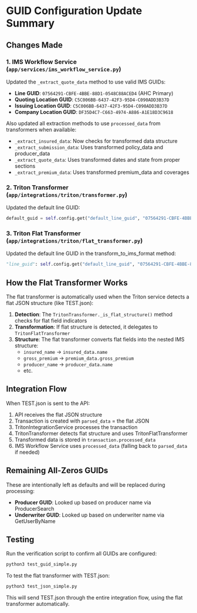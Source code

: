 # GUID Configuration Update Summary

## Changes Made

### 1. IMS Workflow Service (`app/services/ims_workflow_service.py`)

Updated the `_extract_quote_data` method to use valid IMS GUIDs:
- **Line GUID**: `07564291-CBFE-4BBE-88D1-0548C88ACED4` (AHC Primary)
- **Quoting Location GUID**: `C5C006BB-6437-42F3-95D4-C090ADD3B37D`
- **Issuing Location GUID**: `C5C006BB-6437-42F3-95D4-C090ADD3B37D`
- **Company Location GUID**: `DF35D4C7-C663-4974-A886-A1E18D3C9618`

Also updated all extraction methods to use `processed_data` from transformers when available:
- `_extract_insured_data`: Now checks for transformed data structure
- `_extract_submission_data`: Uses transformed policy_data and producer_data
- `_extract_quote_data`: Uses transformed dates and state from proper sections
- `_extract_premium_data`: Uses transformed premium_data and coverages

### 2. Triton Transformer (`app/integrations/triton/transformer.py`)

Updated the default line GUID:
```python
default_guid = self.config.get("default_line_guid", "07564291-CBFE-4BBE-88D1-0548C88ACED4")  # AHC Primary LineGUID
```

### 3. Triton Flat Transformer (`app/integrations/triton/flat_transformer.py`)

Updated the default line GUID in the transform_to_ims_format method:
```python
"line_guid": self.config.get("default_line_guid", "07564291-CBFE-4BBE-88D1-0548C88ACED4"),  # AHC Primary LineGUID
```

## How the Flat Transformer Works

The flat transformer is automatically used when the Triton service detects a flat JSON structure (like TEST.json):

1. **Detection**: The `TritonTransformer._is_flat_structure()` method checks for flat field indicators
2. **Transformation**: If flat structure is detected, it delegates to `TritonFlatTransformer`
3. **Structure**: The flat transformer converts flat fields into the nested IMS structure:
   - `insured_name` → `insured_data.name`
   - `gross_premium` → `premium_data.gross_premium`
   - `producer_name` → `producer_data.name`
   - etc.

## Integration Flow

When TEST.json is sent to the API:
1. API receives the flat JSON structure
2. Transaction is created with `parsed_data` = the flat JSON
3. TritonIntegrationService processes the transaction
4. TritonTransformer detects flat structure and uses TritonFlatTransformer
5. Transformed data is stored in `transaction.processed_data`
6. IMS Workflow Service uses `processed_data` (falling back to `parsed_data` if needed)

## Remaining All-Zeros GUIDs

These are intentionally left as defaults and will be replaced during processing:
- **Producer GUID**: Looked up based on producer name via ProducerSearch
- **Underwriter GUID**: Looked up based on underwriter name via GetUserByName

## Testing

Run the verification script to confirm all GUIDs are configured:
```bash
python3 test_guid_simple.py
```

To test the flat transformer with TEST.json:
```bash
python3 test_json_simple.py
```

This will send TEST.json through the entire integration flow, using the flat transformer automatically.